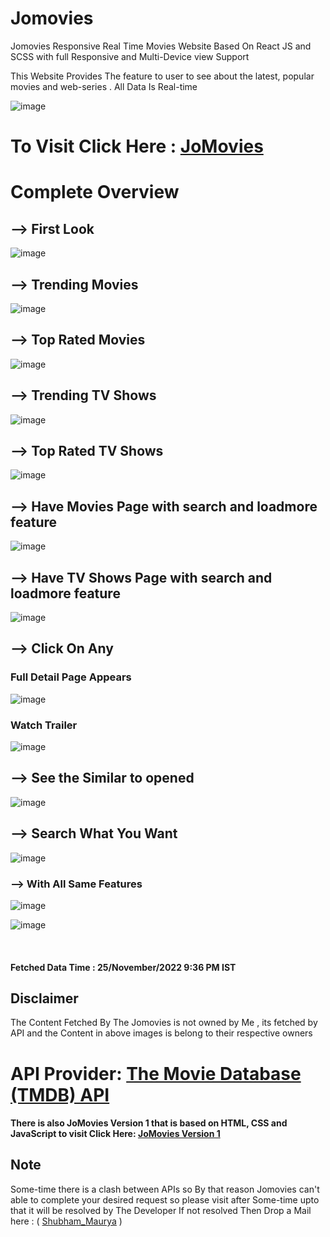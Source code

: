 # Jomovies

 Jomovies Responsive Real Time Movies Website  Based On React JS and SCSS with full Responsive and Multi-Device view Support
 
 
 This Website Provides The feature to user to see about the latest, popular movies and web-series . All Data Is Real-time

![image](https://user-images.githubusercontent.com/65014926/204024330-b40e903e-d7ad-4b0c-ad42-9daf7a9dc74c.png)


# To Visit Click Here  : <a href = "https://bit.ly/JoMovies">JoMovies </a>


# Complete Overview

## --> First Look

![image](https://user-images.githubusercontent.com/65014926/204024630-ab35cc83-7b1e-42c4-ab30-0dfbc8975cbf.png)



## --> Trending Movies

![image](https://user-images.githubusercontent.com/65014926/204024741-bcf34e12-a91b-4ada-8db1-d1473e884884.png)



## --> Top Rated Movies

![image](https://user-images.githubusercontent.com/65014926/204024893-9bba40aa-92f7-47d3-9bc8-a2eeb0052215.png)


## --> Trending TV Shows

![image](https://user-images.githubusercontent.com/65014926/204025018-765fb224-e439-4bf2-b80e-0ed746c49b75.png)

## --> Top Rated TV Shows

![image](https://user-images.githubusercontent.com/65014926/204025238-e25cd80c-bcb3-42d6-b5a8-c10b988a4d28.png)



## --> Have Movies Page with search and loadmore feature

![image](https://user-images.githubusercontent.com/65014926/204026022-63cbc7bd-f004-4fe9-9b4d-acc006b77b09.png)



## --> Have TV Shows Page with search and loadmore feature


![image](https://user-images.githubusercontent.com/65014926/204025856-355ae9d0-bdd1-41cf-84fb-c4a66b11310d.png)



## --> Click On Any 

### Full Detail Page Appears


![image](https://user-images.githubusercontent.com/65014926/204026364-bfc382f5-520b-4ef8-a1b7-61da8a2e8694.png)



### Watch Trailer 

![image](https://user-images.githubusercontent.com/65014926/204026768-ceeaacb4-74c0-4871-9d57-d04cd94c248e.png)



## --> See the Similar to opened

![image](https://user-images.githubusercontent.com/65014926/204027013-382605bc-3539-4bc3-ab6d-9f0d673338c7.png)






## --> Search What You Want 

![image](https://user-images.githubusercontent.com/65014926/204027833-09bb93e6-953e-4a02-a5cc-f6481599063d.png)


### --> With All Same Features 

![image](https://user-images.githubusercontent.com/65014926/204028129-e9107f2f-c90e-4d40-8dd2-70c862a756cf.png)

![image](https://user-images.githubusercontent.com/65014926/204028546-c56dce65-a63f-49fb-9d4f-76b008ac00cd.png)




<br>

#### Fetched Data Time : 25/November/2022 9:36 PM IST



   ## Disclaimer   
   
   The Content Fetched By The Jomovies is not owned by Me , its fetched by API and the Content in above images is belong to their respective owners 
   
  # API Provider: <a href = "https://developers.themoviedb.org/3"> The Movie Database (TMDB) API </a> 
         

      
   #### There is also JoMovies Version 1 that is based on HTML, CSS and JavaScript to visit Click Here: <a href = "https://shubham996633.github.io/Jomovies__Responsive__Movies__Website/">JoMovies Version 1</a>

 ## Note
 
   Some-time there is a clash between APIs so By that reason Jomovies can't  
   able to complete your desired request so please visit after Some-time upto that it will be resolved by The Developer
   If not resolved Then Drop a Mail here : ( <a href = "mailto:shubhammaurya996633+work@gmail.com"> Shubham_Maurya</a> )




